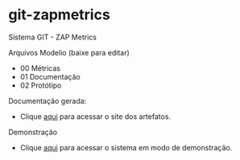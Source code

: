git-zapmetrics
==============

Sistema GIT - ZAP Metrics

Arquivos Modelio (baixe para editar)
- 00 Métricas
- 01 Documentação
- 02 Protótipo

Documentação gerada:
- Clique <a href="http://54.207.80.90/git-doc/GIT - Documentação.html">aqui</a> para acessar o site dos artefatos.

Demonstração
- Clique <a href="http://54.207.80.90/git-0100/">aqui</a> para acessar o sistema em modo de demonstração.